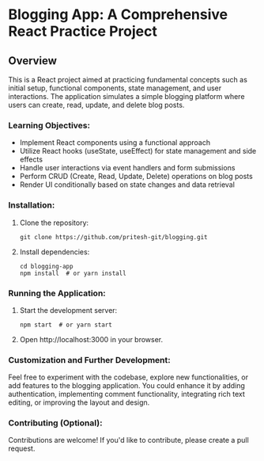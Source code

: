 # Blogging App: A Comprehensive React Practice Project

## Overview

This is a React project aimed at practicing fundamental concepts such as initial setup, functional components, state management, and user interactions. The application simulates a simple blogging platform where users can create, read, update, and delete blog posts.

### Learning Objectives:

- Implement React components using a functional approach
- Utilize React hooks (useState, useEffect) for state management and side effects
- Handle user interactions via event handlers and form submissions
- Perform CRUD (Create, Read, Update, Delete) operations on blog posts
- Render UI conditionally based on state changes and data retrieval

### Installation:

1. Clone the repository:
   ```
   git clone https://github.com/pritesh-git/blogging.git
   ```
2. Install dependencies:
   ```
   cd blogging-app
   npm install  # or yarn install
   ```

### Running the Application:

1. Start the development server:
   ```
   npm start  # or yarn start
   ```
2. Open http://localhost:3000 in your browser.

### Customization and Further Development:

Feel free to experiment with the codebase, explore new functionalities, or add features to the blogging application. You could enhance it by adding authentication, implementing comment functionality, integrating rich text editing, or improving the layout and design.

### Contributing (Optional):

Contributions are welcome! If you'd like to contribute, please create a pull request.
